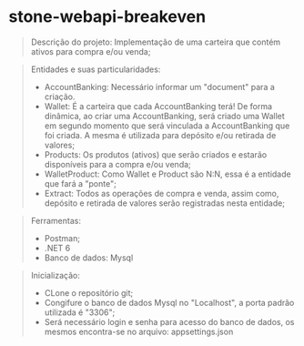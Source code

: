 # stone-webapi-breakeven
> Descrição do projeto:
> Implementação de uma carteira que contém ativos para compra e/ou venda;

> Entidades e suas particularidades:
> - AccountBanking: Necessário informar um "document" para a criação.
> - Wallet: É a carteira que cada AccountBanking terá! De forma dinâmica, ao criar uma AccountBanking, será criado uma Wallet em segundo momento que será vinculada a AccountBanking que foi criada. A mesma é utilizada para depósito e/ou retirada de valores;
> - Products: Os produtos (ativos) que serão criados e estarão disponíveis para a compra e/ou venda;
> - WalletProduct: Como Wallet e Product são N:N, essa é a entidade que fará a "ponte";
> - Extract: Todos as operações de compra e venda, assim como, depósito e retirada de valores serão registradas nesta entidade;

> Ferramentas:
> - Postman;
> - .NET 6
> - Banco de dados: Mysql

> Inicialização:
> - CLone o repositório git;
> - Congifure o banco de dados Mysql no "Localhost", a porta padrão utilizada é "3306";
> - Será necessário login e senha para acesso do banco de dados, os mesmos encontra-se no arquivo: appsettings.json
